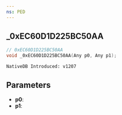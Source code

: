 ```yaml
---
ns: PED
---
```

## _0xEC60D1D225BC50AA

```c
// 0xEC60D1D225BC50AA
void _0xEC60D1D225BC50AA(Any p0, Any p1);
```

```
NativeDB Introduced: v1207
```

## Parameters
* **p0**:
* **p1**:
